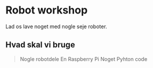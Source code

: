 # Robot workshop

Lad os lave noget med nogle seje roboter.

## Hvad skal vi bruge
> Nogle robotdele
> En Raspberry Pi
> Noget Pyhton code



